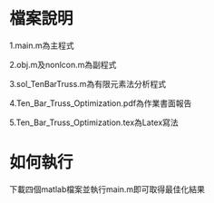 # 檔案說明
1.main.m為主程式

2.obj.m及nonlcon.m為副程式

3.sol_TenBarTruss.m為有限元素法分析程式

4.Ten_Bar_Truss_Optimization.pdf為作業書面報告

5.Ten_Bar_Truss_Optimization.tex為Latex寫法

# 如何執行
下載四個matlab檔案並執行main.m即可取得最佳化結果

